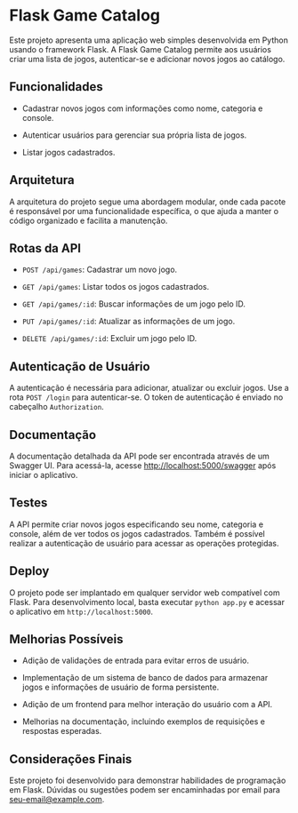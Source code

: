 # Flask Game Catalog

Este projeto apresenta uma aplicação web simples desenvolvida em Python usando o framework Flask. A Flask Game Catalog permite aos usuários criar uma lista de jogos, autenticar-se e adicionar novos jogos ao catálogo.

## Funcionalidades

* Cadastrar novos jogos com informações como nome, categoria e console.

* Autenticar usuários para gerenciar sua própria lista de jogos.

* Listar jogos cadastrados.

## Arquitetura

A arquitetura do projeto segue uma abordagem modular, onde cada pacote é responsável por uma funcionalidade específica, o que ajuda a manter o código organizado e facilita a manutenção.

## Rotas da API

* `POST /api/games`: Cadastrar um novo jogo.

* `GET /api/games`: Listar todos os jogos cadastrados.

* `GET /api/games/:id`: Buscar informações de um jogo pelo ID.

* `PUT /api/games/:id`: Atualizar as informações de um jogo.

* `DELETE /api/games/:id`: Excluir um jogo pelo ID.

## Autenticação de Usuário

A autenticação é necessária para adicionar, atualizar ou excluir jogos. Use a rota `POST /login` para autenticar-se. O token de autenticação é enviado no cabeçalho `Authorization`.

## Documentação

A documentação detalhada da API pode ser encontrada através de um Swagger UI. Para acessá-la, acesse [http://localhost:5000/swagger](http://localhost:5000/swagger) após iniciar o aplicativo.

## Testes

A API permite criar novos jogos especificando seu nome, categoria e console, além de ver todos os jogos cadastrados. Também é possível realizar a autenticação de usuário para acessar as operações protegidas.

## Deploy

O projeto pode ser implantado em qualquer servidor web compatível com Flask. Para desenvolvimento local, basta executar `python app.py` e acessar o aplicativo em `http://localhost:5000`.

## Melhorias Possíveis

* Adição de validações de entrada para evitar erros de usuário.

* Implementação de um sistema de banco de dados para armazenar jogos e informações de usuário de forma persistente.

* Adição de um frontend para melhor interação do usuário com a API.

* Melhorias na documentação, incluindo exemplos de requisições e respostas esperadas.

## Considerações Finais

Este projeto foi desenvolvido para demonstrar habilidades de programação em Flask. Dúvidas ou sugestões podem ser encaminhadas por email para [seu-email@example.com](mailto:seu-email@example.com).
